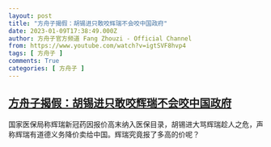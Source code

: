 ```yaml
---
layout: post
title: "方舟子揭假：胡锡进只敢咬辉瑞不会咬中国政府"
date: 2023-01-09T17:38:49.000Z
author: 方舟子官方频道 Fang Zhouzi - Official Channel
from: https://www.youtube.com/watch?v=igtSVF8hvp4
tags: [ 方舟子 ]
comments: True
categories: [ 方舟子 ]
---
```

<!--1673285929000-->
[方舟子揭假：胡锡进只敢咬辉瑞不会咬中国政府](https://www.youtube.com/watch?v=igtSVF8hvp4)
------

<div>
国家医保局称辉瑞新冠药因报价高末纳入医保目录，胡锡进大骂辉瑞趁人之危，声称辉瑞有道德义务降价卖给中国。辉瑞究竟报了多高的价呢？
</div>
